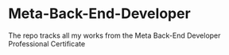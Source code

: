 # Meta-Back-End-Developer

The repo tracks all my works from the Meta Back-End Developer Professional Certificate

